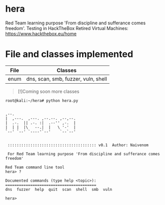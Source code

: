 # hera
Red Team learning purpose 'From discipline and sufferance comes freedom'. Testing in HackTheBox Retired Virtual Machines: https://www.hackthebox.eu/home


# File and classes implemented
| File  | Classes|
| ----- | ------ |
| enum | dns, scan, smb, fuzzer, vuln, shell|

>[!]Coming soon more classes

```
root@kali:~/hera# python hera.py 

                               
,--.                            
|  ,---.  ,---. ,--.--. ,--,--. 
|  .-.  || .-. :|  .--'' ,-.  | 
|  | |  |\   --.|  |   \ '-'  | 
`--' `--' `----'`--'    `--`--' 
                               

 ::::::::::::::::::::::::::::::::::::::: v0.1  Author: Naivenom

 For Red Team learning purpose 'From discipline and sufferance comes freedom'

Red Team command line tool
hera> ?

Documented commands (type help <topic>):
========================================
dns  fuzzer  help  quit  scan  shell  smb  vuln

hera> 
```
